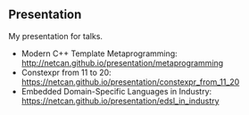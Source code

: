 ## Presentation
My presentation for talks.

- Modern C++ Template Metaprogramming: http://netcan.github.io/presentation/metaprogramming
- Constexpr from 11 to 20: https://netcan.github.io/presentation/constexpr_from_11_20
- Embedded Domain-Specific Languages in Industry: https://netcan.github.io/presentation/edsl_in_industry
